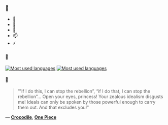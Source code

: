 ### 👋

- 🔭
- 🌱
- 💬
- 📫
- ⚡

#### 🧏

[![Most used languages](https://github-readme-stats-aynah.vercel.app/api/top-langs/?username=aynh&theme=solarized-dark&langs_count=6&layout=compact&hide_title=true)](https://github.com/anuraghazra/github-readme-stats#gh-dark-mode-only)
[![Most used languages](https://github-readme-stats-aynah.vercel.app/api/top-langs/?username=aynh&theme=solarized-light&langs_count=6&layout=compact&hide_title=true)](https://github.com/anuraghazra/github-readme-stats#gh-light-mode-only)

#### 💬

> "'If I do this, I can stop the rebellion”, “if I do that, I can stop the rebellion”... Open your eyes, princess! Your zealous idealism disgusts me! Ideals can only be spoken by those powerful enough to carry them out. And that excludes you!"

&mdash; [**Crocodile**](https://myanimelist.net/character.php?q=Crocodile&cat=character), [**One Piece**](https://myanimelist.net/search/all?q=One%20Piece&cat=all)

